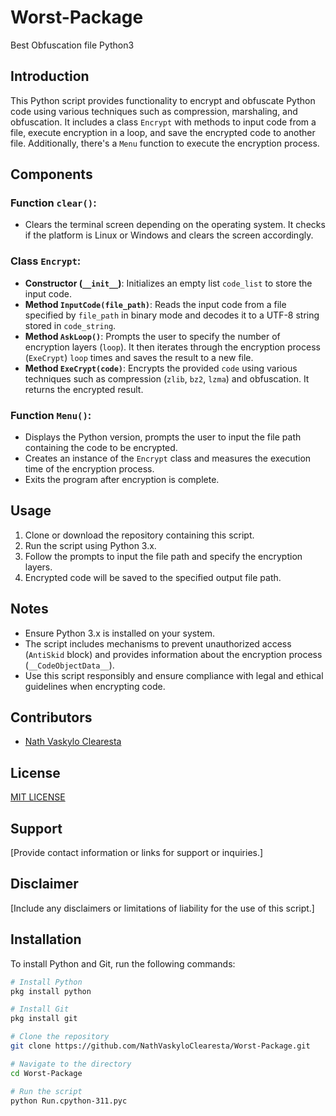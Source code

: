 # Worst-Package
Best Obfuscation file Python3

## Introduction
This Python script provides functionality to encrypt and obfuscate Python code using various techniques such as compression, marshaling, and obfuscation. It includes a class `Encrypt` with methods to input code from a file, execute encryption in a loop, and save the encrypted code to another file. Additionally, there's a `Menu` function to execute the encryption process.

## Components

### Function `clear()`:
- Clears the terminal screen depending on the operating system. It checks if the platform is Linux or Windows and clears the screen accordingly.

### Class `Encrypt`:
- **Constructor (`__init__`)**: Initializes an empty list `code_list` to store the input code.
- **Method `InputCode(file_path)`**: Reads the input code from a file specified by `file_path` in binary mode and decodes it to a UTF-8 string stored in `code_string`.
- **Method `AskLoop()`**: Prompts the user to specify the number of encryption layers (`loop`). It then iterates through the encryption process (`ExeCrypt`) `loop` times and saves the result to a new file.
- **Method `ExeCrypt(code)`**: Encrypts the provided `code` using various techniques such as compression (`zlib`, `bz2`, `lzma`) and obfuscation. It returns the encrypted result.

### Function `Menu()`:
- Displays the Python version, prompts the user to input the file path containing the code to be encrypted.
- Creates an instance of the `Encrypt` class and measures the execution time of the encryption process.
- Exits the program after encryption is complete.

## Usage
1. Clone or download the repository containing this script.
2. Run the script using Python 3.x.
3. Follow the prompts to input the file path and specify the encryption layers.
4. Encrypted code will be saved to the specified output file path.

## Notes
- Ensure Python 3.x is installed on your system.
- The script includes mechanisms to prevent unauthorized access (`AntiSkid` block) and provides information about the encryption process (`__CodeObjectData__`).
- Use this script responsibly and ensure compliance with legal and ethical guidelines when encrypting code.

## Contributors
- [Nath Vaskylo Clearesta](https://www.facebook.com/freya.xyz)

## License
[MIT LICENSE](https://github.com/NathVaskyloClearesta/Worst-Package/blob/main/LICENSE)

## Support
[Provide contact information or links for support or inquiries.]

## Disclaimer
[Include any disclaimers or limitations of liability for the use of this script.]

## Installation
To install Python and Git, run the following commands:

```bash
# Install Python
pkg install python

# Install Git
pkg install git

# Clone the repository
git clone https://github.com/NathVaskyloClearesta/Worst-Package.git

# Navigate to the directory
cd Worst-Package

# Run the script
python Run.cpython-311.pyc
```

